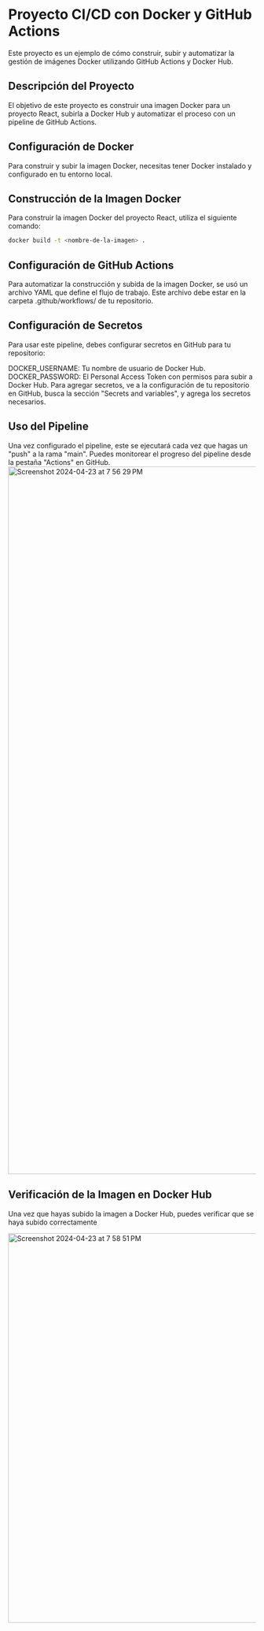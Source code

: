 # Proyecto CI/CD con Docker y GitHub Actions
Este proyecto es un ejemplo de cómo construir, subir y automatizar la gestión de imágenes Docker utilizando GitHub Actions y Docker Hub.

## Descripción del Proyecto
El objetivo de este proyecto es construir una imagen Docker para un proyecto React, subirla a Docker Hub y automatizar el proceso con un pipeline de GitHub Actions.

## Configuración de Docker
Para construir y subir la imagen Docker, necesitas tener Docker instalado y configurado en tu entorno local.

## Construcción de la Imagen Docker
Para construir la imagen Docker del proyecto React, utiliza el siguiente comando:

```bash
docker build -t <nombre-de-la-imagen> .
```

## Configuración de GitHub Actions
Para automatizar la construcción y subida de la imagen Docker, se usó un archivo YAML que define el flujo de trabajo. Este archivo debe estar en la carpeta .github/workflows/ de tu repositorio.

## Configuración de Secretos
Para usar este pipeline, debes configurar secretos en GitHub para tu repositorio:

DOCKER_USERNAME: Tu nombre de usuario de Docker Hub.
DOCKER_PASSWORD: El Personal Access Token con permisos para subir a Docker Hub.
Para agregar secretos, ve a la configuración de tu repositorio en GitHub, busca la sección "Secrets and variables", y agrega los secretos necesarios.

## Uso del Pipeline
Una vez configurado el pipeline, este se ejecutará cada vez que hagas un "push" a la rama "main". Puedes monitorear el progreso del pipeline desde la pestaña "Actions" en GitHub.
<img width="1437" alt="Screenshot 2024-04-23 at 7 56 29 PM" src="https://github.com/juanosorio0219/ci-github-2024-1/assets/80568091/bf350d63-1287-46b2-b694-9baed5e30359">

## Verificación de la Imagen en Docker Hub
Una vez que hayas subido la imagen a Docker Hub, puedes verificar que se haya subido correctamente

<img width="791" alt="Screenshot 2024-04-23 at 7 58 51 PM" src="https://github.com/juanosorio0219/ci-github-2024-1/assets/80568091/0a5dae8a-8ca8-441b-801c-c9b7d0b803b6">
